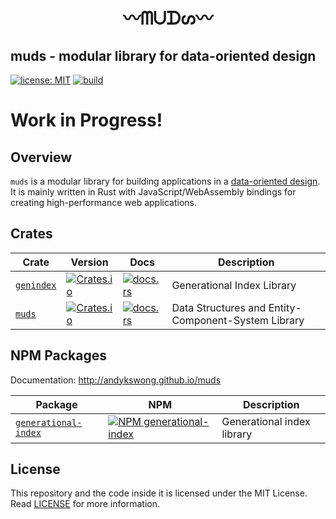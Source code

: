 <h1 align="center">〰ᗰᑌᗪᔕ〰</h1>

## muds - modular library for data-oriented design

[![license: MIT](https://img.shields.io/badge/License-MIT-yellow.svg)](./LICENSE)
[![build](https://github.com/andykswong/muds/actions/workflows/build.yaml/badge.svg)](https://github.com/andykswong/muds/actions/workflows/build.yaml)

# Work in Progress!

## Overview
`muds` is a modular library for building applications in a 
[data-oriented design](https://en.wikipedia.org/wiki/Data-oriented_design). It is mainly written in Rust with JavaScript/WebAssembly bindings for creating high-performance web applications.

## Crates

|Crate|Version|Docs|Description|
|------|-------|----|-----------|
|[`genindex`](./crates/genindex)|[![Crates.io](https://img.shields.io/crates/v/genindex)](https://crates.io/crates/genindex)|[![docs.rs](https://img.shields.io/docsrs/genindex)](https://docs.rs/genindex)|Generational Index Library|
|[`muds`](./crates/muds)|[![Crates.io](https://img.shields.io/crates/v/muds)](https://crates.io/crates/muds)|[![docs.rs](https://img.shields.io/docsrs/muds)](https://docs.rs/muds)|Data Structures and Entity-Component-System Library|

## NPM Packages

Documentation: http://andykswong.github.io/muds

|Package|NPM|Description|
|-------|---|-----------|
|[`generational-index`](./packages/generational-index)|<a href="https://www.npmjs.com/package/generational-index"><img src="https://img.shields.io/npm/v/@muds/generational-index?label=generational-index" alt="NPM generational-index" /></a>|Generational index library|

## License
This repository and the code inside it is licensed under the MIT License. Read [LICENSE](./LICENSE) for more information.
